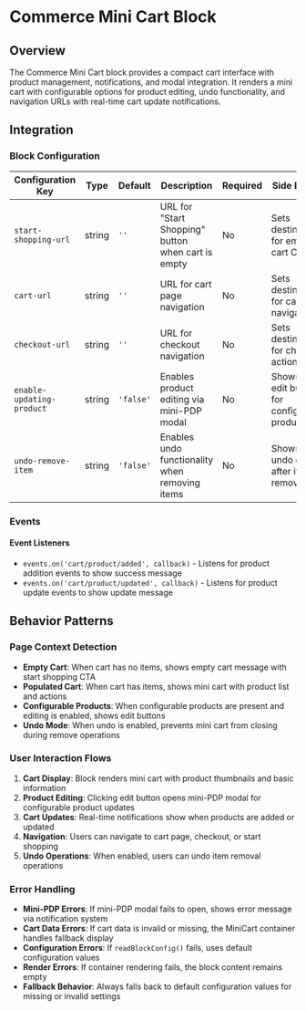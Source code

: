 # Commerce Mini Cart Block

## Overview

The Commerce Mini Cart block provides a compact cart interface with product management, notifications, and modal integration. It renders a mini cart with configurable options for product editing, undo functionality, and navigation URLs with real-time cart update notifications.

## Integration

### Block Configuration

| Configuration Key | Type | Default | Description | Required | Side Effects |
|-------------------|------|---------|-------------|----------|--------------|
| `start-shopping-url` | string | `''` | URL for "Start Shopping" button when cart is empty | No | Sets destination for empty cart CTA |
| `cart-url` | string | `''` | URL for cart page navigation | No | Sets destination for cart navigation |
| `checkout-url` | string | `''` | URL for checkout navigation | No | Sets destination for checkout action |
| `enable-updating-product` | string | `'false'` | Enables product editing via mini-PDP modal | No | Shows/hides edit buttons for configurable products |
| `undo-remove-item` | string | `'false'` | Enables undo functionality when removing items | No | Shows/hides undo option after item removal |

<!-- ### URL Parameters

No URL parameters directly affect this block's behavior. -->

<!-- ### Local Storage

No localStorage keys are used by this block. -->

### Events

#### Event Listeners

- `events.on('cart/product/added', callback)` - Listens for product addition events to show success message
- `events.on('cart/product/updated', callback)` - Listens for product update events to show update message

<!-- #### Event Emitters

No events are emitted by this block. -->

## Behavior Patterns

### Page Context Detection

- **Empty Cart**: When cart has no items, shows empty cart message with start shopping CTA
- **Populated Cart**: When cart has items, shows mini cart with product list and actions
- **Configurable Products**: When configurable products are present and editing is enabled, shows edit buttons
- **Undo Mode**: When undo is enabled, prevents mini cart from closing during remove operations

### User Interaction Flows

1. **Cart Display**: Block renders mini cart with product thumbnails and basic information
2. **Product Editing**: Clicking edit button opens mini-PDP modal for configurable product updates
3. **Cart Updates**: Real-time notifications show when products are added or updated
4. **Navigation**: Users can navigate to cart page, checkout, or start shopping
5. **Undo Operations**: When enabled, users can undo item removal operations

### Error Handling

- **Mini-PDP Errors**: If mini-PDP modal fails to open, shows error message via notification system
- **Cart Data Errors**: If cart data is invalid or missing, the MiniCart container handles fallback display
- **Configuration Errors**: If `readBlockConfig()` fails, uses default configuration values
- **Render Errors**: If container rendering fails, the block content remains empty
- **Fallback Behavior**: Always falls back to default configuration values for missing or invalid settings

